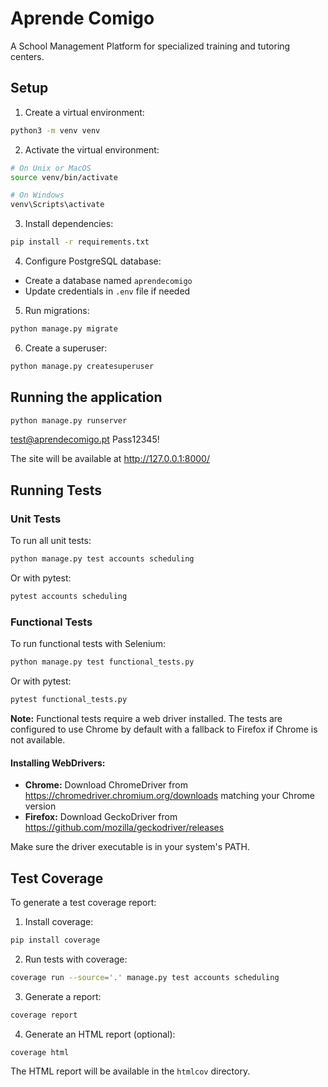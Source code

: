 # Aprende Comigo

A School Management Platform for specialized training and tutoring centers.

## Setup

1. Create a virtual environment:
```bash
python3 -m venv venv
```

2. Activate the virtual environment:
```bash
# On Unix or MacOS
source venv/bin/activate

# On Windows
venv\Scripts\activate
```

3. Install dependencies:
```bash
pip install -r requirements.txt
```

4. Configure PostgreSQL database:
- Create a database named `aprendecomigo`
- Update credentials in `.env` file if needed

5. Run migrations:
```bash
python manage.py migrate
```

6. Create a superuser:
```bash
python manage.py createsuperuser
```

## Running the application

```bash
python manage.py runserver
```
test@aprendecomigo.pt
Pass12345!

The site will be available at http://127.0.0.1:8000/

## Running Tests

### Unit Tests

To run all unit tests:

```bash
python manage.py test accounts scheduling
```

Or with pytest:

```bash
pytest accounts scheduling
```

### Functional Tests

To run functional tests with Selenium:

```bash
python manage.py test functional_tests.py
```

Or with pytest:

```bash
pytest functional_tests.py
```

**Note:** Functional tests require a web driver installed. The tests are configured to use Chrome by default with a fallback to Firefox if Chrome is not available.

#### Installing WebDrivers:

- **Chrome:** Download ChromeDriver from https://chromedriver.chromium.org/downloads matching your Chrome version
- **Firefox:** Download GeckoDriver from https://github.com/mozilla/geckodriver/releases

Make sure the driver executable is in your system's PATH.

## Test Coverage

To generate a test coverage report:

1. Install coverage:
```bash
pip install coverage
```

2. Run tests with coverage:
```bash
coverage run --source='.' manage.py test accounts scheduling
```

3. Generate a report:
```bash
coverage report
```

4. Generate an HTML report (optional):
```bash
coverage html
```

The HTML report will be available in the `htmlcov` directory. 